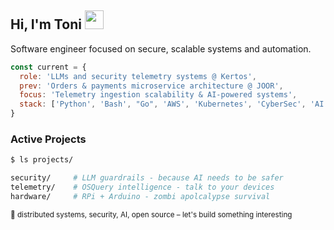 ## Hi, I'm Toni <img src="https://raw.githubusercontent.com/MartinHeinz/MartinHeinz/master/wave.gif" width="30px">

Software engineer focused on secure, scalable systems and automation.

```javascript
const current = {
  role: 'LLMs and security telemetry systems @ Kertos',
  prev: 'Orders & payments microservice architecture @ JOOR',
  focus: 'Telemetry ingestion scalability & AI-powered systems',
  stack: ['Python', 'Bash', "Go", 'AWS', 'Kubernetes', 'CyberSec', 'AI']
}
```

### Active Projects

```bash
$ ls projects/

security/     # LLM guardrails - because AI needs to be safer
telemetry/    # OSQuery intelligence - talk to your devices
hardware/     # RPi + Arduino - zombi apolcalypse survival
```

<sub>💬 distributed systems, security, AI, open source – let's build something interesting</sub>
